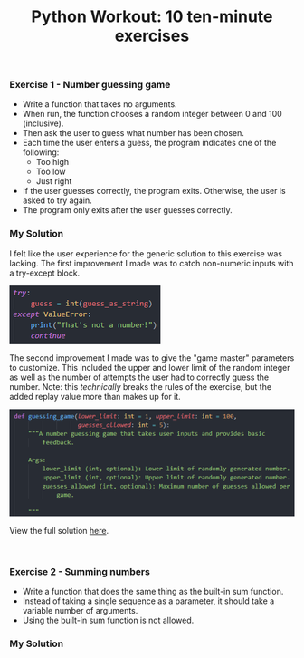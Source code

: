 # <div align="center">Python Workout: 10 ten-minute exercises</div>

<br/>

### Exercise 1 - Number guessing game 
- Write a function that takes no arguments.
- When run, the function chooses a random integer between 0 and 100 (inclusive).
- Then ask the user to guess what number has been chosen.
- Each time the user enters a guess, the program indicates one of the following:
  * Too high
  * Too low
  * Just right
- If the user guesses correctly, the program exits. Otherwise, the user is asked to try again.
- The program only exits after the user guesses correctly.

### My Solution
I felt like the user experience for the generic solution to this exercise was lacking. The first improvement I made was to catch non-numeric inputs with a try-except block. <br/>

![alt_text](https://github.com/nphorsley59/python_workout/blob/main/images/E1_try-except.png "try-except block")

The second improvement I made was to give the "game master" parameters to customize. This included the upper and lower limit of the random integer as well as the number of attempts the user had to correctly guess the number. Note: this *technically* breaks the rules of the exercise, but the added replay value more than makes up for it.  <br/>

![alt_text](https://github.com/nphorsley59/python_workout/blob/main/images/E1_docstring.png "docstring")

View the full solution [here](https://github.com/nphorsley59/python_workout/blob/main/workouts/workout1.py).

<br/>

### Exercise 2 - Summing numbers
- Write a function that does the same thing as the built-in sum function.
- Instead of taking a single sequence as a parameter, it should take a variable number of arguments.
- Using the built-in sum function is not allowed.

### My Solution
